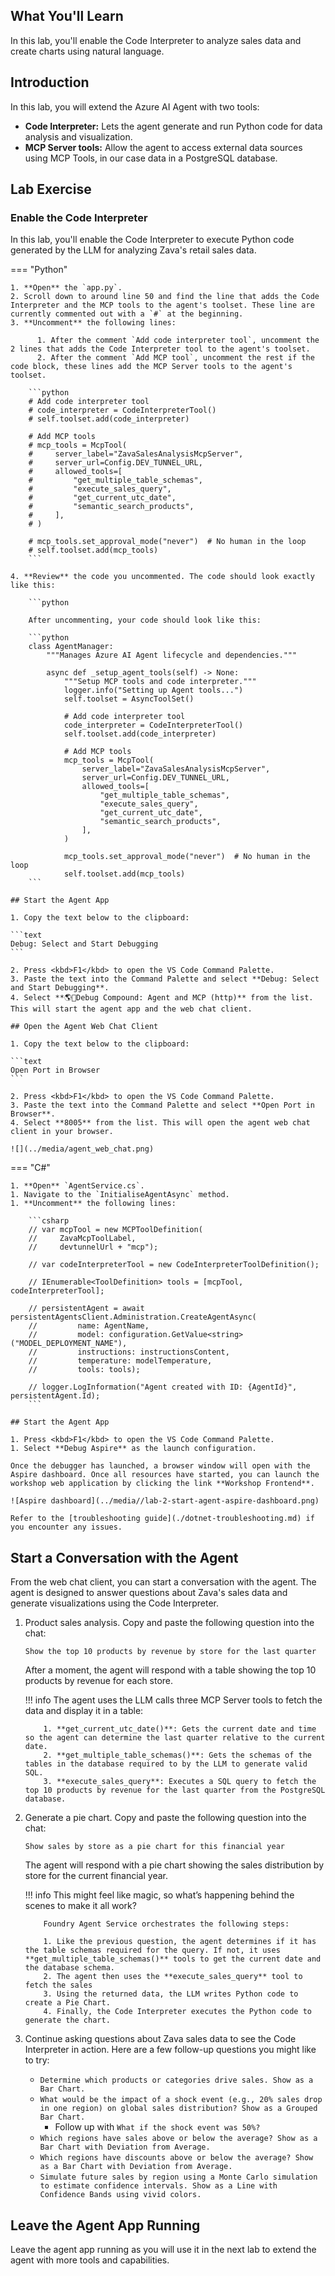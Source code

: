 ## What You'll Learn

In this lab, you'll enable the Code Interpreter to analyze sales data and create charts using natural language.

## Introduction

In this lab, you will extend the Azure AI Agent with two tools:

- **Code Interpreter:** Lets the agent generate and run Python code for data analysis and visualization.
- **MCP Server tools:** Allow the agent to access external data sources using MCP Tools, in our case data in a PostgreSQL database.

## Lab Exercise

### Enable the Code Interpreter

In this lab, you'll enable the Code Interpreter to execute Python code generated by the LLM for analyzing Zava's retail sales data.

=== "Python"

    1. **Open** the `app.py`.
    2. Scroll down to around line 50 and find the line that adds the Code Interpreter and the MCP tools to the agent's toolset. These line are currently commented out with a `#` at the beginning.
    3. **Uncomment** the following lines:

          1. After the comment `Add code interpreter tool`, uncomment the 2 lines that adds the Code Interpreter tool to the agent's toolset.
          2. After the comment `Add MCP tool`, uncomment the rest if the code block, these lines add the MCP Server tools to the agent's toolset.

        ```python
        # Add code interpreter tool
        # code_interpreter = CodeInterpreterTool()
        # self.toolset.add(code_interpreter)

        # Add MCP tools
        # mcp_tools = McpTool(
        #     server_label="ZavaSalesAnalysisMcpServer",
        #     server_url=Config.DEV_TUNNEL_URL,
        #     allowed_tools=[
        #         "get_multiple_table_schemas",
        #         "execute_sales_query",
        #         "get_current_utc_date",
        #         "semantic_search_products",
        #     ],
        # )

        # mcp_tools.set_approval_mode("never")  # No human in the loop
        # self.toolset.add(mcp_tools)
        ```

    4. **Review** the code you uncommented. The code should look exactly like this:

        ```python

        After uncommenting, your code should look like this:

        ```python
        class AgentManager:
            """Manages Azure AI Agent lifecycle and dependencies."""

            async def _setup_agent_tools(self) -> None:
                """Setup MCP tools and code interpreter."""
                logger.info("Setting up Agent tools...")
                self.toolset = AsyncToolSet()

                # Add code interpreter tool
                code_interpreter = CodeInterpreterTool()
                self.toolset.add(code_interpreter)

                # Add MCP tools
                mcp_tools = McpTool(
                    server_label="ZavaSalesAnalysisMcpServer",
                    server_url=Config.DEV_TUNNEL_URL,
                    allowed_tools=[
                        "get_multiple_table_schemas",
                        "execute_sales_query",
                        "get_current_utc_date",
                        "semantic_search_products",
                    ],
                )

                mcp_tools.set_approval_mode("never")  # No human in the loop
                self.toolset.add(mcp_tools)
        ```

    ## Start the Agent App

    1. Copy the text below to the clipboard:

    ```text
    Debug: Select and Start Debugging
    ```

    2. Press <kbd>F1</kbd> to open the VS Code Command Palette.
    3. Paste the text into the Command Palette and select **Debug: Select and Start Debugging**.
    4. Select **🌎🤖Debug Compound: Agent and MCP (http)** from the list. This will start the agent app and the web chat client.

    ## Open the Agent Web Chat Client

    1. Copy the text below to the clipboard:

    ```text
    Open Port in Browser
    ```

    2. Press <kbd>F1</kbd> to open the VS Code Command Palette.
    3. Paste the text into the Command Palette and select **Open Port in Browser**.
    4. Select **8005** from the list. This will open the agent web chat client in your browser.

    ![](../media/agent_web_chat.png)

=== "C#"

    1. **Open** `AgentService.cs`.
    1. Navigate to the `InitialiseAgentAsync` method.
    1. **Uncomment** the following lines:

        ```csharp
        // var mcpTool = new MCPToolDefinition(
        //     ZavaMcpToolLabel,
        //     devtunnelUrl + "mcp");

        // var codeInterpreterTool = new CodeInterpreterToolDefinition();

        // IEnumerable<ToolDefinition> tools = [mcpTool, codeInterpreterTool];

        // persistentAgent = await persistentAgentsClient.Administration.CreateAgentAsync(
        //         name: AgentName,
        //         model: configuration.GetValue<string>("MODEL_DEPLOYMENT_NAME"),
        //         instructions: instructionsContent,
        //         temperature: modelTemperature,
        //         tools: tools);

        // logger.LogInformation("Agent created with ID: {AgentId}", persistentAgent.Id);
        ```

    ## Start the Agent App

    1. Press <kbd>F1</kbd> to open the VS Code Command Palette.
    1. Select **Debug Aspire** as the launch configuration.

    Once the debugger has launched, a browser window will open with the Aspire dashboard. Once all resources have started, you can launch the workshop web application by clicking the link **Workshop Frontend**.

    ![Aspire dashboard](../media//lab-2-start-agent-aspire-dashboard.png)

    Refer to the [troubleshooting guide](./dotnet-troubleshooting.md) if you encounter any issues.

## Start a Conversation with the Agent

From the web chat client, you can start a conversation with the agent. The agent is designed to answer questions about Zava's sales data and generate visualizations using the Code Interpreter.

1.  Product sales analysis. Copy and paste the following question into the chat:

    ```text
    Show the top 10 products by revenue by store for the last quarter
    ```

    After a moment, the agent will respond with a table showing the top 10 products by revenue for each store.

    !!! info
        The agent uses the LLM calls three MCP Server tools to fetch the data and display it in a table:

            1. **get_current_utc_date()**: Gets the current date and time so the agent can determine the last quarter relative to the current date.
            2. **get_multiple_table_schemas()**: Gets the schemas of the tables in the database required to by the LLM to generate valid SQL.
            3. **execute_sales_query**: Executes a SQL query to fetch the top 10 products by revenue for the last quarter from the PostgreSQL database.

2.  Generate a pie chart. Copy and paste the following question into the chat:

    ```text
    Show sales by store as a pie chart for this financial year
    ```

    The agent will respond with a pie chart showing the sales distribution by store for the current financial year.

    !!! info
        This might feel like magic, so what’s happening behind the scenes to make it all work?

            Foundry Agent Service orchestrates the following steps:

            1. Like the previous question, the agent determines if it has the table schemas required for the query. If not, it uses **get_multiple_table_schemas()** tools to get the current date and the database schema.
            2. The agent then uses the **execute_sales_query** tool to fetch the sales
            3. Using the returned data, the LLM writes Python code to create a Pie Chart.
            4. Finally, the Code Interpreter executes the Python code to generate the chart.

3.  Continue asking questions about Zava sales data to see the Code Interpreter in action. Here are a few follow-up questions you might like to try:

    - `Determine which products or categories drive sales. Show as a Bar Chart.`
    - `What would be the impact of a shock event (e.g., 20% sales drop in one region) on global sales distribution? Show as a Grouped Bar Chart.`
      - Follow up with `What if the shock event was 50%?`
    - `Which regions have sales above or below the average? Show as a Bar Chart with Deviation from Average.`
    - `Which regions have discounts above or below the average? Show as a Bar Chart with Deviation from Average.`
    - `Simulate future sales by region using a Monte Carlo simulation to estimate confidence intervals. Show as a Line with Confidence Bands using vivid colors.`

<!-- ## Stop the Agent App

1. Switch back to the VS Code editor.
1. Press <kbd>Shift + F5</kbd> to stop the agent app. -->

## Leave the Agent App Running

Leave the agent app running as you will use it in the next lab to extend the agent with more tools and capabilities.

